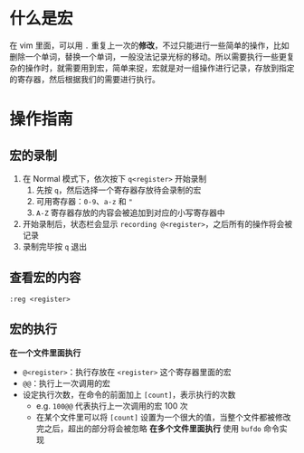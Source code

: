 # 什么是宏
在 vim 里面，可以用 `.` 重复上一次的**修改**，不过只能进行一些简单的操作，比如删除一个单词，替换一个单词，一般没法记录光标的移动。所以需要执行一些更复杂的操作时，就需要用到宏，简单来捉，宏就是对一组操作进行记录，存放到指定的寄存器，然后根据我们的需要进行执行。
# 操作指南
## 宏的录制
1. 在 Normal 模式下，依次按下 `q<register>` 开始录制
	1. 先按 `q`，然后选择一个寄存器存放待会录制的宏
	2. 可用寄存器：`0-9`、`a-z` 和 `"`
	3. `A-Z` 寄存器存放的内容会被追加到对应的小写寄存器中
2. 开始录制后，状态栏会显示 `recording @<register>`，之后所有的操作将会被记录
3. 录制完毕按 `q` 退出
## 查看宏的内容
```
:reg <register>
```
## 宏的执行
**在一个文件里面执行**
- `@<register>`：执行存放在 `<register>` 这个寄存器里面的宏
- `@@`：执行上一次调用的宏
- 设定执行次数，在命令的前面加上 `[count]`，表示执行的次数
	- e.g. `100@@` 代表执行上一次调用的宏 100 次
	- 在某个文件里可以将 `[count]` 设置为一个很大的值，当整个文件都被修改完之后，超出的部分将会被忽略
**在多个文件里面执行**
使用 `bufdo` 命令实现